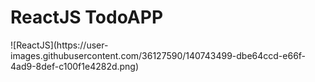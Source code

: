 <h1>ReactJS TodoAPP</h1>
![ReactJS](https://user-images.githubusercontent.com/36127590/140743499-dbe64ccd-e66f-4ad9-8def-c100f1e4282d.png)
